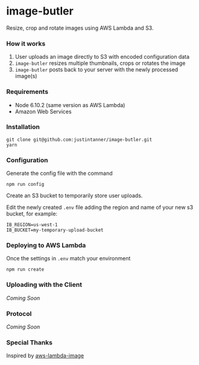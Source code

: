 # image-butler 

Resize, crop and rotate images using AWS Lambda and S3.

### How it works
 
 1) User uploads an image directly to S3 with encoded configuration data
 2) `image-butler` resizes multiple thumbnails, crops or rotates the image
 3) `image-butler` posts back to your server with the newly processed image(s) 
 
### Requirements

* Node 6.10.2 (same version as AWS Lambda)
* Amazon Web Services

### Installation

```
git clone git@github.com:justintanner/image-butler.git
yarn 
```

### Configuration

Generate the config file with the command
```
npm run config 
```

Create an S3 bucket to temporarily store user uploads.

Edit the newly created `.env` file adding the region and name of your new s3 bucket, for example: 

```
IB_REGION=us-west-1
IB_BUCKET=my-temporary-upload-bucket
```

### Deploying to AWS Lambda

Once the settings in `.env` match your environment

```
npm run create
```

### Uploading with the Client ###

*Coming Soon*

### Protocol

*Coming Soon*

### Special Thanks

Inspired by [aws-lambda-image][1]

[1]: https://github.com/ysugimoto/aws-lambda-image 

